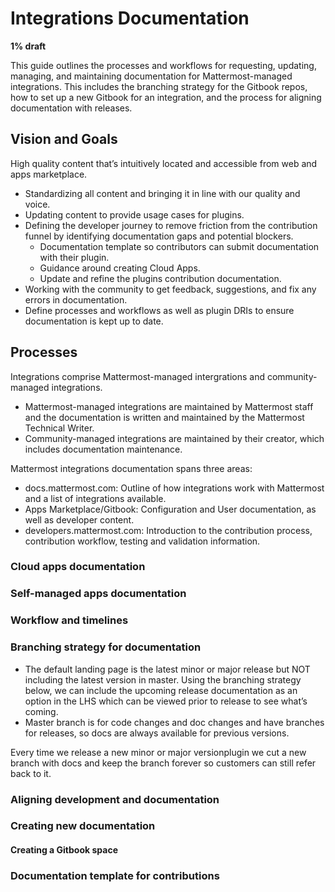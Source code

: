 # Integrations Documentation

**1% draft**

This guide outlines the processes and workflows for requesting, updating, managing, and maintaining documentation for Mattermost-managed integrations. This includes the branching strategy for the Gitbook repos, how to set up a new Gitbook for an integration, and the process for aligning documentation with releases.

## Vision and Goals

High quality content that’s intuitively located and accessible from web and apps marketplace.

- Standardizing all content and bringing it in line with our quality and voice.
- Updating content to provide usage cases for plugins.
- Defining the developer journey to remove friction from the contribution funnel by identifying documentation gaps and potential blockers.
  - Documentation template so contributors can submit documentation with their plugin.
  - Guidance around creating Cloud Apps.
  - Update and refine the plugins contribution documentation.
- Working with the community to get feedback, suggestions, and fix any errors in documentation.
- Define processes and workflows as well as plugin DRIs to ensure documentation is kept up to date.

## Processes

Integrations comprise Mattermost-managed intergrations and community-managed integrations. 

- Mattermost-managed integrations are maintained by Mattermost staff and the documentation is written and maintained by the Mattermost Technical Writer.
- Community-managed integrations are maintained by their creator, which includes documentation maintenance.

Mattermost integrations documentation spans three areas:

- docs.mattermost.com: Outline of how integrations work with Mattermost and a list of integrations available.
- Apps Marketplace/Gitbook: Configuration and User documentation, as well as developer content.
- developers.mattermost.com: Introduction to the contribution process, contribution workflow, testing and validation information.

### Cloud apps documentation

### Self-managed apps documentation

### Workflow and timelines

### Branching strategy for documentation

- The default landing page is the latest minor or major release but NOT including the latest version in master. Using the branching strategy below, we can include the upcoming release documentation as an option in the LHS which can be viewed prior to release to see what’s coming. 
- Master branch is for code changes and doc changes and have branches for releases, so docs are always available for previous versions.

Every time we release a new minor or major versionplugin we cut a new branch with docs and keep the branch forever so customers can still refer back to it. 

### Aligning development and documentation

### Creating new documentation

#### Creating a Gitbook space

### Documentation template for contributions

